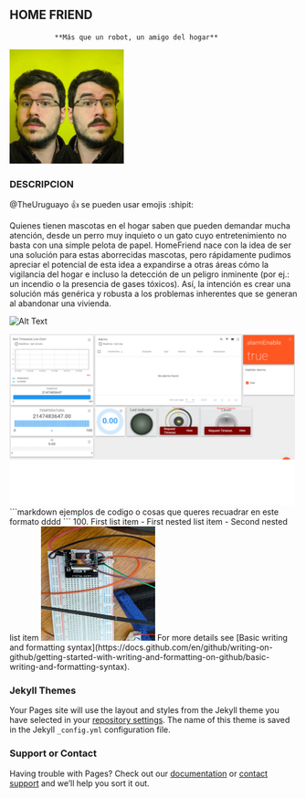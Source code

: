 ## HOME FRIEND
               **Más que un robot, un amigo del hogar**

<img src="https://github.com/im-homefriend/HomeFriend/blob/main/docs/WhatsApp%20Image%202020-10-18%20at%2015.21.43.jpeg" alt="drawing"  height ="200" width="200" />

### DESCRIPCION

@TheUruguayo :+1: se pueden usar emojis  :shipit:

Quienes tienen mascotas en el hogar saben que pueden demandar mucha atención, desde un perro muy inquieto o un gato cuyo entretenimiento no basta con una simple pelota de papel. HomeFriend nace con la idea de ser una solución para estas aborrecidas mascotas, pero rápidamente pudimos apreciar el potencial de esta idea a expandirse a otras áreas cómo la vigilancia del hogar e incluso la detección de un peligro inminente (por ej.: un incendio o la presencia de gases tóxicos). Así, la intención es crear una solución más genérica y robusta a los problemas inherentes que se generan al abandonar una vivienda.

![Alt Text](https://media.giphy.com/media/vFKqnCdLPNOKc/giphy.gif)



<img src="https://github.com/im-homefriend/HomeFriend/blob/main/docs/dashboard.png" alt="drawing"  height ="300" width="500" />
```markdown
ejemplos de codigo o cosas que queres recuadrar en este formato
dddd
```
100. First list item
     - First nested list item
       - Second nested list item

<img src="https://github.com/im-homefriend/HomeFriend/blob/main/docs/foto1.jpeg" alt="drawing"  height ="200" width="200" />
For more details see [Basic writing and formatting syntax](https://docs.github.com/en/github/writing-on-github/getting-started-with-writing-and-formatting-on-github/basic-writing-and-formatting-syntax).

### Jekyll Themes

Your Pages site will use the layout and styles from the Jekyll theme you have selected in your [repository settings](https://github.com/im-homefriend/HomeFriend/settings/pages). The name of this theme is saved in the Jekyll `_config.yml` configuration file.

### Support or Contact

Having trouble with Pages? Check out our [documentation](https://docs.github.com/categories/github-pages-basics/) or [contact support](https://support.github.com/contact) and we’ll help you sort it out.
